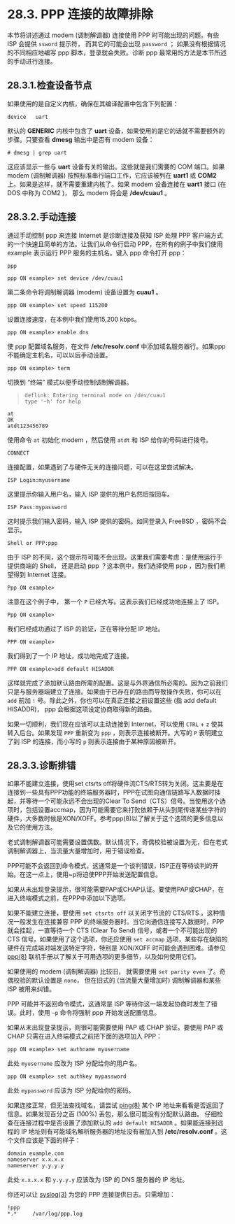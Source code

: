 # 28.3. PPP 连接的故障排除

本节将讲述通过 modem (调制解调器) 连接使用 PPP 时可能出现的问题。有些 ISP 会提供 `ssword` 提示符， 而其它的可能会出现 `password` ； 如果没有根据情况的不同相应地编写 ppp 脚本，登录就会失败。诊断 ppp 最常用的方法是本节所述的手动进行连接。

## 28.3.1.检查设备节点

如果使用的是自定义内核，确保在其编译配置中包含下列配置：

```
device   uart
```

默认的 **GENERIC** 内核中包含了 **uart** 设备，如果使用的是它的话就不需要额外的步骤。只要查看 **dmesg** 输出中是否有 modem 设备：

```
# dmesg | grep uart
```

这应该显示一些与 **uart** 设备有关的输出。这些就是我们需要的 COM 端口。如果 modem (调制解调器) 按照标准串行端口工作，它应该被列在 **uart1** 或 **COM2** 上。如果是这样，就不需要重建内核了。如果 modem 设备连接在 **uart1** 接口 (在 DOS 中称为 COM2 )， 那么 modem 将会是 **/dev/cuau1** 。

## 28.3.2.手动连接

通过手动控制 ppp 来连接 Internet 是诊断连接及获知 ISP 处理 PPP 客户端方式的一个快速且简单的方法。让我们从命令行启动 PPP，在所有的例子中我们使用 example 表示运行 PPP 服务的主机名。键入 ppp 命令打开 ppp：

```
ppp
```

```
ppp ON example> set device /dev/cuau1
```

第二条命令将调制解调器 (modem) 设备设置为 **cuau1** 。

```
ppp ON example> set speed 115200
```

设置连接速度，在本例中我们使用15,200 kbps。

```
ppp ON example> enable dns
```

使 ppp 配置域名服务，在文件 **/etc/resolv.conf** 中添加域名服务器行。如果ppp不能确定主机名，可以以后手动设置。

```
ppp ON example> term
```

切换到 “终端” 模式以便手动控制调制解调器。

> ```
> deflink: Entering terminal mode on /dev/cuau1
> type '~h' for help
> ```

```
at
OK
atdt123456789
```

使用命令 `at` 初始化 modem ，然后使用 `atdt` 和 ISP 给你的号码进行拨号。

```
CONNECT
```

连接配置，如果遇到了与硬件无关的连接问题，可以在这里尝试解决。

```
ISP Login:myusername
```

这里提示你输入用户名，输入 ISP 提供的用户名然后按回车。

```
ISP Pass:mypassword
```

这时提示我们输入密码，输入 ISP 提供的密码。如同登录入 FreeBSD ，密码不会显示。

```
Shell or PPP:ppp
```

由于 ISP 的不同，这个提示符可能不会出现。这里我们需要考虑：是使用运行于提供商端的 Shell， 还是启动 ppp ？这本例中，我们选择使用 ppp ，因为我们希望得到 Internet 连接。

```
Ppp ON example>
```

注意在这个例子中， 第一个 `P` 已经大写。这表示我们已经成功地连接上了 ISP。

```
Ppp ON example>
```

我们已经成功通过了 ISP 的验证，正在等待分配 IP 地址。

```
PPP ON example>
```

我们得到了一个 IP 地址，成功地完成了连接。

```
PPP ON example>add default HISADDR
```

这样就完成了添加默认路由所需的配置。这是与外界通信所必需的。因为之前我们只是与服务器端建立了连接。如果由于已存在的路由而导致操作失败，你可以在 `add` 前加 `!` 号。除此之外，你也可以在真正连接之前设置这些 (指 add default HISADDR)， ppp 会根据这项设定协商取得新的路由。

如果一切顺利，我们现在应该可以主动连接到 Internet，可以使用 `CTRL` + `z` 使其转入后台。如果发现 `PPP` 重新变为 `ppp` ，则表示连接被断开。大写的 `P` 表明建立了到 ISP 的连接，而小写的 `p` 则表示连接由于某种原因被断开。

## 28.3.3.诊断排错

如果不能建立连接，使用set ctsrts off将硬件流CTS/RTS转为关闭。这主要是在连接到一些具有PPP功能的终端服务器时，PPP在试图向通信链路写入数据时挂起，并等待一个可能永远不会出现的Clear To Send（CTS）信号。当使用这个选项时，包括设置accmap，因为可能需要它来打败依赖于从头到尾传递某些字符的硬件，大多数时候是XON/XOFF。参考ppp(8)以了解关于这个选项的更多信息以及它的使用方法。

老式调制解调器可能需要设置偶数。默认情况下，奇偶校验被设置为无，但在老式调制解调器上，当流量大量增加时，用于错误检查。

PPP可能不会返回到命令模式，这通常是一个谈判错误，ISP正在等待谈判的开始。在这一点上，使用~p将迫使PPP开始发送配置信息。

如果从未出现登录提示，很可能需要PAP或CHAP认证。要使用PAP或CHAP，在进入终端模式之前，在PPP中添加以下选项。




如果不能建立连接，要使用 `set ctsrts off` 以关闭字节流的 CTS/RTS 。这种情况一般发生在连接兼容 PPP 的终端服务器时。当它向通信连接写入数据时，PPP 就会挂起，一直等待一个 CTS (Clear To Send) 信号，或者一个不可能出现的 CTS 信号。如果使用了这个选项，你还应使用 `set accmap` 选项，某些存在缺陷的硬件在完成端对端发送特定字符，特别是 XON/XOFF 时可能会遇到困难。请参见 [ppp(8)](https://www.freebsd.org/cgi/man.cgi?query=ppp&sektion=8&format=html) 联机手册以了解关于可用选项的更多细节，以及如何使用它们。

如果使用的 modem (调制解调器) 比较旧， 就需要使用 `set parity even` 了。奇偶校验的默认设置是 `none`， 但在旧式的 (当流量大量增加时) 调制解调器和某些 ISP 被用来纠错。

PPP 可能并不返回命令模式，这通常是 ISP 等待你这一端发起协商时发生了错误。此时，使用 `~p` 命令将强制 ppp 开始发送配置信息。

如果从未出现登录提示，则很可能需要使用 PAP 或 CHAP 验证。要使用 PAP 或 CHAP 只需在进入终端模式之前把下面的选项加入 PPP：

```
ppp ON example> set authname myusername
```

此处 `myusername` 应改为 ISP 分配给你的用户名。

```
ppp ON example> set authkey mypassword
```

此处 `mypassword` 应该为 ISP 分配给你的密码。

如果连接正常，但无法查找域名，请尝试 [ping(8)](https://www.freebsd.org/cgi/man.cgi?query=ping&sektion=8&format=html) 某个 IP 地址来看看是否返回了信息。如果发现百分之百 (100%) 丢包，那么很可能没有分配默认路由。 仔细检查在连接过程中是否设置了添加默认的 `add default HISADDR` 。如果能连接到远程的 IP 地址则有可能域名解析服务器的地址没有被加入到 **/etc/resolv.conf** 。这个文件应该是下面的样子：

```
domain example.com
nameserver x.x.x.x
nameserver y.y.y.y
```

此处 `x.x.x.x` 和 `y.y.y.y` 应该改为 ISP 的 DNS 服务器的 IP 地址。

你还可以让 [syslog(3)](https://www.freebsd.org/cgi/man.cgi?query=syslog&sektion=3&format=html) 为您的 PPP 连接提供日志。只需增加：

```
!ppp
*.*     /var/log/ppp.log
```

